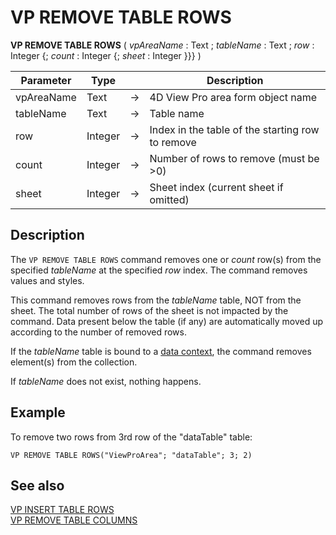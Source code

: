 # VP REMOVE TABLE ROWS



<!-- REF #_method_.VP REMOVE TABLE ROWS.Syntax -->
**VP REMOVE TABLE ROWS** ( *vpAreaName* : Text ; *tableName* : Text ; *row* : Integer {; *count* : Integer {; *sheet* : Integer }}} )<!-- END REF -->

<!-- REF #_method_.VP REMOVE TABLE ROWS.Params -->

|Parameter|Type||Description|
|---|---|---|---|
|vpAreaName |Text|->|4D View Pro area form object name|
|tableName|Text|->|Table name|
|row|Integer|->|Index in the table of the starting row to remove|
|count|Integer|->|Number of rows to remove (must be >0) |
|sheet   |Integer|->|Sheet index (current sheet if omitted)|<!-- END REF -->

## Description

The `VP REMOVE TABLE ROWS` command <!-- REF #_method_.VP REMOVE TABLE ROWS.Summary -->removes one or *count* row(s) from the specified *tableName* at the specified *row* index<!-- END REF -->. The command removes values and styles.

This command removes rows from the *tableName* table, NOT from the sheet. The total number of rows of the sheet is not impacted by the command. Data present below the table (if any) are automatically moved up according to the number of removed rows.

If the *tableName* table is bound to a [data context](VP%20SET%20DATA%20CONTEXT.md), the command removes element(s) from the collection. 

If *tableName* does not exist, nothing happens.


## Example

To remove two rows from 3rd row of the "dataTable" table:

```4d
VP REMOVE TABLE ROWS("ViewProArea"; "dataTable"; 3; 2)
```

## See also

[VP INSERT TABLE ROWS](VP%20INSERT%20TABLE%20ROWS.md)<br/>
[VP REMOVE TABLE COLUMNS](VP%20REMOVE%20TABLE%20COLUMNS.md)